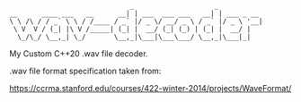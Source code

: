 ```
                              _                    _           
__      ____ ___   __      __| | ___  ___ ___   __| | ___ _ __
\ \ /\ / / _` \ \ / /____ / _` |/ _ \/ __/ _ \ / _` |/ _ \ '__|
 \ V  V / (_| |\ V /_____| (_| |  __/ (_| (_) | (_| |  __/ |   
  \_/\_/ \__,_| \_/       \__,_|\___|\___\___/ \__,_|\___|_|   

```
My Custom C++20 .wav file decoder.

.wav file format specification taken from:

https://ccrma.stanford.edu/courses/422-winter-2014/projects/WaveFormat/